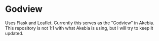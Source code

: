 # Godview

Uses Flask and Leaflet. Currently this serves as the "Godview" in Akebia. This repository is not 1:1 with what Akebia is using, but I will try to keep it updated.
